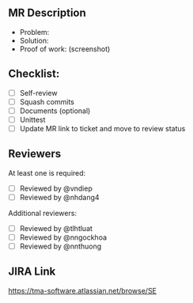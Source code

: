 ## MR Description
- Problem:
- Solution:
- Proof of work: (screenshot)


## Checklist:
- [ ] Self-review
- [ ] Squash commits
- [ ] Documents (optional)
- [ ] Unittest
- [ ] Update MR link to ticket and move to review status

## Reviewers

At least one is required:
- [ ] Reviewed by @vndiep
- [ ] Reviewed by @nhdang4

Additional reviewers:
- [ ] Reviewed by @tlhtluat
- [ ] Reviewed by @nngockhoa
- [ ] Reviewed by @nnthuong

## JIRA Link
https://tma-software.atlassian.net/browse/SE